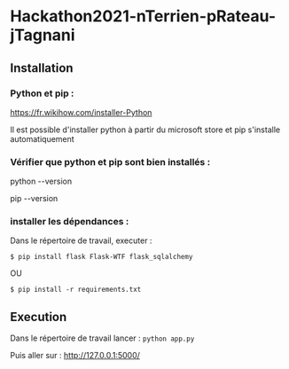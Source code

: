 # Hackathon2021-nTerrien-pRateau-jTagnani

## Installation

### Python et pip :

https://fr.wikihow.com/installer-Python

Il est possible d'installer python à partir du microsoft store et pip s'installe automatiquement

### Vérifier que python et pip sont bien installés :

python --version

pip --version

###  installer les dépendances :

Dans le répertoire de travail, executer :

```$ pip install flask Flask-WTF flask_sqlalchemy```

OU

```$ pip install -r requirements.txt```

## Execution

Dans le répertoire de travail lancer :
```python app.py```

Puis aller sur : http://127.0.0.1:5000/